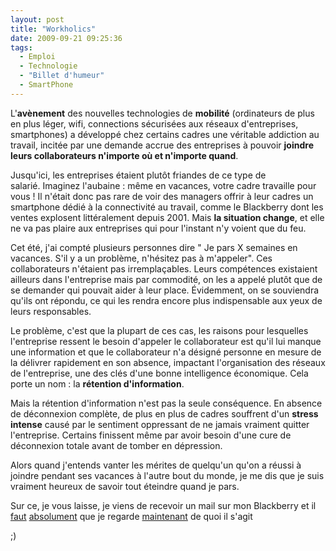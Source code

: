 ```yaml
---
layout: post
title: "Workholics"
date: 2009-09-21 09:25:36
tags:
  - Emploi
  - Technologie
  - "Billet d'humeur"
  - SmartPhone
---
```


L'**avènement** des nouvelles technologies de **mobilité** (ordinateurs de plus en plus léger, wifi, connections sécurisées aux réseaux d'entreprises, smartphones) a développé chez certains cadres une véritable addiction au travail, incitée par une demande accrue des entreprises à pouvoir **joindre leurs collaborateurs n'importe où et n'importe quand**.

<!-- more -->

Jusqu'ici, les entreprises étaient plutôt friandes de ce type de salarié. Imaginez l'aubaine&nbsp;: même en vacances, votre cadre travaille pour vous&nbsp;! Il n'était donc pas rare de voir des managers offrir à leur cadres un smartphone dédié à la connectivité au travail, comme le Blackberry dont les ventes explosent littéralement depuis 2001\. Mais **la situation change**, et elle ne va pas plaire aux entreprises qui pour l'instant n'y voient que du feu.

Cet été, j'ai compté plusieurs personnes dire " Je pars X semaines en vacances. S'il y a un problème, n'hésitez pas à m'appeler". Ces collaborateurs n'étaient pas irremplaçables. Leurs compétences existaient ailleurs dans l'entreprise mais par commodité, on les a appelé plutôt que de se demander qui pouvait aider à leur place. Évidemment, on se souviendra qu'ils ont répondu, ce qui les rendra encore plus indispensable aux yeux de leurs responsables.

Le problème, c'est que la plupart de ces cas, les raisons pour lesquelles l'entreprise ressent le besoin d'appeler le collaborateur est qu'il lui manque une information et que le collaborateur n'a désigné personne en mesure de la délivrer rapidement en son absence, impactant l'organisation des réseaux de l'entreprise, une des clés d'une bonne intelligence économique. Cela porte un nom&nbsp;: la **rétention d'information**.

Mais la rétention d'information n'est pas la seule conséquence. En absence de déconnexion complète, de plus en plus de cadres souffrent d'un **stress intense** causé par le sentiment oppressant de ne jamais vraiment quitter l'entreprise. Certains finissent même par avoir besoin d'une cure de déconnexion totale avant de tomber en dépression.

Alors quand j'entends vanter les mérites de quelqu'un qu'on a réussi à joindre pendant ses vacances à l'autre bout du monde, je me dis que je suis vraiment heureux de savoir tout éteindre quand je pars.

Sur ce, je vous laisse, je viens de recevoir un mail sur mon Blackberry et il <span style="text-decoration: underline">faut</span> <span style="text-decoration: underline">absolument</span> que je regarde <span style="text-decoration: underline">maintenant</span> de quoi il s'agit

;)